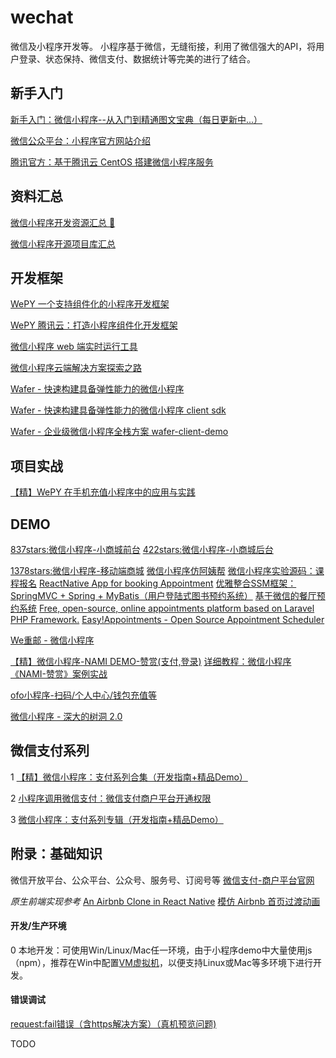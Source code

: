 # wechat
微信及小程序开发等。
小程序基于微信，无缝衔接，利用了微信强大的API，将用户登录、状态保持、微信支付、数据统计等完美的进行了结合。

## 新手入门
[新手入门：微信小程序--从入门到精通图文宝典（每日更新中...）](http://bbs.html51.com/t-89-1-1/)

[微信公众平台：小程序官方网站介绍](https://mp.weixin.qq.com/debug/wxadoc/introduction/#产品定位及功能介绍)

[腾讯官方：基于腾讯云 CentOS 搭建微信小程序服务](https://www.qcloud.com/developer/labs/lab/10004)

## 资料汇总
[微信小程序开发资源汇总 💯](https://github.com/justjavac/awesome-wechat-weapp#%E5%AE%98%E6%96%B9%E6%96%87%E6%A1%A3)

[微信小程序开源项目库汇总](https://github.com/opendigg/awesome-github-wechat-weapp)

## 开发框架
[WePY 一个支持组件化的小程序开发框架](https://github.com/wepyjs/wepy)

[WePY 腾讯云：打造小程序组件化开发框架](https://www.qcloud.com/community/article/214513)

[微信小程序 web 端实时运行工具](https://github.com/chemzqm/wept)

[微信小程序云端解决方案探索之路](https://github.com/tencentyun/blog/issues/1)

[Wafer - 快速构建具备弹性能力的微信小程序](https://github.com/tencentyun/wafer)

[Wafer - 快速构建具备弹性能力的微信小程序 client sdk](https://github.com/tencentyun/wafer-client-sdk)

[Wafer - 企业级微信小程序全栈方案 wafer-client-demo](https://github.com/tencentyun/wafer-client-demo)

## 项目实战
[【精】WePY 在手机充值小程序中的应用与实践](https://www.qcloud.com/community/article/506724)

## DEMO
[837stars:微信小程序-小商城前台](https://github.com/skyvow/m-mall) [422stars:微信小程序-小商城后台](https://github.com/skyvow/m-mall-admin)

[1378stars:微信小程序-移动端商城](https://github.com/liuxuanqiang/wechat-weapp-mall)
[微信小程序仿阿姨帮](https://github.com/Sukura7/WeChat_ayibang)
[微信小程序实验源码：课程报名](http://bbs.html51.com/t-182-1-1/)
[ReactNative App for booking Appointment](https://github.com/iZaL/my-appointment)
[优雅整合SSM框架：SpringMVC + Spring + MyBatis（用户登陆式图书预约系统）](https://github.com/nize1989/ssm-BookAppointment)
[基于微信的餐厅预约系统](https://github.com/zhongkouwei/Restaurant-Reservation)
[Free, open-source, online appointments platform based on Laravel PHP Framework.](https://github.com/timegridio/timegrid)
[Easy!Appointments - Open Source Appointment Scheduler ](https://github.com/alextselegidis/easyappointments)

[We重邮 - 微信小程序](https://github.com/mcc108/wecqupt)

[【精】微信小程序-NAMI DEMO-赞赏(支付,登录)](https://github.com/wodenwang/nami-demo-pay) [详细教程：微信小程序《NAMI-赞赏》案例实战](https://zhuanlan.zhihu.com/p/25372448)

[ofo小程序-扫码/个人中心/钱包充值等](http://www.jianshu.com/p/68e3b8927a77)

[微信小程序 - 深大的树洞 2.0](https://github.com/jas0ncn/szushudong)


## 微信支付系列
1 [【精】微信小程序：支付系列合集（开发指南+精品Demo）](http://www.wxapp-union.com/portal.php?mod=view&aid=2572)

2 [小程序调用微信支付：微信支付商户平台开通权限](https://pay.weixin.qq.com/index.php/core/home/login?return_url=%2Findex.php)

3 [微信小程序：支付系列专辑（开发指南+精品Demo）](http://www.jianshu.com/p/2b63c81ec7f5)

## 附录：基础知识
微信开放平台、公众平台、公众号、服务号、订阅号等
[微信支付-商户平台官网](https://pay.weixin.qq.com/index.php/core/home/login?return_url=%2Findex.php)

*原生前端实现参考*
[An Airbnb Clone in React Native](https://github.com/VctrySam/AirBnb)
[模仿 Airbnb 首页过渡动画](https://github.com/newyjp/JPAnimation)

#### 开发/生产环境
0 本地开发：可使用Win/Linux/Mac任一环境，由于小程序demo中大量使用js（npm），推荐在Win中配置[VM虚拟机](http://partnerweb.vmware.com/GOSIG/home.html)，以便支持Linux或Mac等多环境下进行开发。

#### 错误调试
[request:fail错误（含https解决方案）（真机预览问题)](http://www.wxapp-union.com/forum.php?mod=viewthread&tid=648)

TODO
